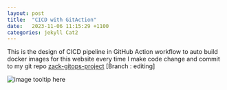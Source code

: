 ```yaml
---
layout: post
title:  "CICD with GitAction"
date:   2023-11-06 11:15:29 +1100
categories: jekyll Cat2
---
```


This is the design of CICD pipeline in GitHub Action workflow to auto build docker images for this website every time I make code change and commit to my git repo  [zack-gitops-project](https://github.com/ZackZhouHB/zack-gitops-project)  [Branch : editing]

![image tooltip here](/assets/cicd.png)
